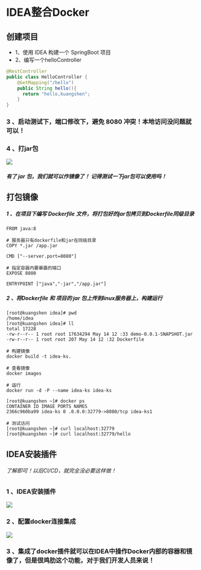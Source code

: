 # IDEA整合Docker

## 创建项目

* 1、使用 IDEA 构建一个 SpringBoot 项目
* 2、编写一个helloController

```java
@RestController
public class HelloController {
    @GetMapping("/hello")
    public String hello(){
      return "hello,kuangshen";
    }
}
```

### 3 、启动测试下，端口修改下，避免 8080 冲突！本地访问没问题就可以！

### 4 、打jar包

![](https://raw.gitmirror.com/KwFruit/basic-picture-service/note-v1.0.0/img/202312221125229.png)

##### 有了 jar 包，我们就可以作镜像了！ 记得测试一下jar包可以使用吗！

## 打包镜像

##### 1 、在项目下编写 Dockerfile 文件，将打包好的jar包拷贝到Dockerfile同级目录

```shell
FROM java:8

# 服务器只有dockerfile和jar在同级目录
COPY *.jar /app.jar

CMD ["--server.port=8080"]

# 指定容器内要暴露的端口
EXPOSE 8080

ENTRYPOINT ["java","-jar","/app.jar"]
```

##### 2 、将Dockerfile 和 项目的 jar 包上传到linux服务器上，构建运行

```shell
[root@kuangshen idea]# pwd
/home/idea
[root@kuangshen idea]# ll
total 17228
-rw-r--r-- 1 root root 17634294 May 14 12 :33 demo-0.0.1-SNAPSHOT.jar
-rw-r--r-- 1 root root 207 May 14 12 :32 Dockerfile

# 构建镜像
docker build -t idea-ks.

# 查看镜像
docker images

# 运行
docker run -d -P --name idea-ks idea-ks

[root@kuangshen ~]# docker ps
CONTAINER ID IMAGE PORTS NAMES
2366c960ba99 idea-ks 0 .0.0.0:32779->8080/tcp idea-ks1

# 测试访问
[root@kuangshen ~]# curl localhost:32779
[root@kuangshen ~]# curl localhost:32779/hello
```

## IDEA安装插件

###### 了解即可！以后CI/CD，就完全没必要这样做！

### 1 、IDEA安装插件

![](https://raw.gitmirror.com/KwFruit/basic-picture-service/note-v1.0.0/img/202312221126093.png)

### 2 、配置docker连接集成

![](https://raw.gitmirror.com/KwFruit/basic-picture-service/note-v1.0.0/img/202312221126184.png) 

### 3 、集成了docker插件就可以在IDEA中操作Docker内部的容器和镜像了，但是很鸡肋这个功能，对于我们开发人员来说！

